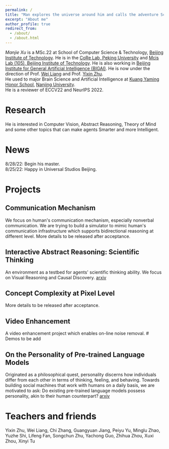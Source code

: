 ```yaml
---
permalink: /
title: "Man explores the universe around him and calls the adventure Science. --Edwin Hubble"
excerpt: "About me"
author_profile: true
redirect_from: 
  - /about/
  - /about.html
---
```

 *Manjie Xu* is a MSc.22 at School of Computer Science & Technology, [Beijing Institute of Technology](https://english.bit.edu.cn/). He is in the [CoRe Lab, Peking University](https://pku.ai/) and [Mcis Lab (105), Beijing Institute of Technology](gugugu). He is also working in [Beijing Institute for General Artificial Intelligence (BIGAI)](https://bigai.ai/). He is now under the direction of Prof. [Wei Liang](https://liangwei-bit.github.io/web/) and Prof. [Yixin Zhu](https://yzhu.io/).  
He used to major Brain Science and Artificial Intelligence at [Kuang Yaming Honor School](https://dii.nju.edu.cn/), [Nanjing University](https://www.nju.edu.cn/).  
He is a reviewer of ECCV22 and NeurIPS 2022.
# Research
He is interested in Computer Vision, Abstract Reasoning, Theory of Mind and some other topics that can make agents Smarter and more Intelligent.
# News
8/28/22: Begin his master.  
8/25/22: Happy in Universal Studios Beijing.
# Projects
## Communication Mechanism
We focus on human's communication mechanism, especially nonverbal communication. We are trying to build a simulator to mimic human's communication infrastructure which supports bidirectional reasoning at different level. More details to be released after acceptance. 
## Interactive Abstract Reasoning: Scientific Thinking
An environment as a testbed for agents' scientific thinking ability. We focus on Visual Reasoning and Causal Discovery. [arxiv](https://arxiv.org/abs/2206.09203)
## Concept Complexity at Pixel Level
More details to be released after acceptance. 
## Video Enhancement
A video enhancement project which enables on-line noise removal. # Demos to be add
## On the Personality of Pre-trained Language Models
Originated as a philosophical quest, personality discerns how individuals differ from each other in terms of thinking, feeling, and behaving. Towards building social machines that work with humans on a daily basis, we are motivated to ask: Do existing pre-trained language models possess personality, akin to their human counterpart?
[arxiv](https://arxiv.org/abs/2206.07550)
# Teachers and friends
Yixin Zhu, Wei Liang, Chi Zhang, Guangyuan Jiang, Peiyu Yu, Minglu Zhao, Yuzhe Shi, Lifeng Fan, Songchun Zhu, Yachong Guo, Zhihua Zhou, Xuxi Zhou, Xinyi Tu
